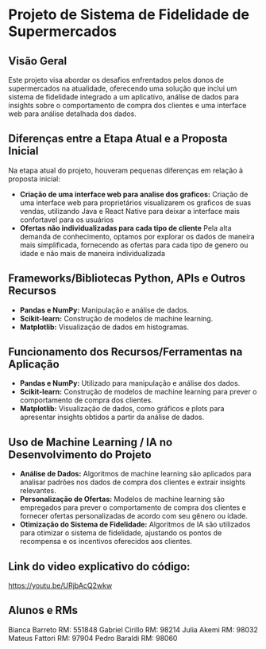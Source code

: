 # Projeto de Sistema de Fidelidade de Supermercados

## Visão Geral

Este projeto visa abordar os desafios enfrentados pelos donos de supermercados na atualidade, oferecendo uma solução que inclui um sistema de fidelidade integrado a um aplicativo, análise de dados para insights sobre o comportamento de compra dos clientes e uma interface web para análise detalhada dos dados.

## Diferenças entre a Etapa Atual e a Proposta Inicial

Na etapa atual do projeto, houveram pequenas diferenças em relação à proposta inicial:

- **Criação de uma interface web para analise dos graficos:** Criação de uma interface web para proprietários visualizarem os graficos de suas vendas, utilizando Java e React Native para deixar a interface mais confortavel para os usuários
- **Ofertas não individualizadas para cada tipo de cliente** Pela alta demanda de conhecimento, optamos por explorar os dados de maneira mais simplificada, fornecendo as ofertas para cada tipo de genero ou idade e não mais de maneira individualizada

## Frameworks/Bibliotecas Python, APIs e Outros Recursos

- **Pandas e NumPy:** Manipulação e análise de dados.
- **Scikit-learn:** Construção de modelos de machine learning.
- **Matplotlib:** Visualização de dados em histogramas.

## Funcionamento dos Recursos/Ferramentas na Aplicação

- **Pandas e NumPy:** Utilizado para manipulação e análise dos dados.
- **Scikit-learn:** Construção de modelos de machine learning para prever o comportamento de compra dos clientes.
- **Matplotlib:** Visualização de dados, como gráficos e plots para apresentar insights obtidos a partir da análise de dados.

## Uso de Machine Learning / IA no Desenvolvimento do Projeto

- **Análise de Dados:** Algoritmos de machine learning são aplicados para analisar padrões nos dados de compra dos clientes e extrair insights relevantes.
- **Personalização de Ofertas:** Modelos de machine learning são empregados para prever o comportamento de compra dos clientes e fornecer ofertas personalizadas de acordo com seu gênero ou idade.
- **Otimização do Sistema de Fidelidade:** Algoritmos de IA são utilizados para otimizar o sistema de fidelidade, ajustando os pontos de recompensa e os incentivos oferecidos aos clientes.

## Link do video explicativo do código: 

https://youtu.be/URjbAcQ2wkw

## Alunos e RMs

Bianca Barreto RM: 551848
Gabriel Cirillo RM: 98214
Julia Akemi RM: 98032
Mateus Fattori RM: 97904
Pedro Baraldi RM: 98060
